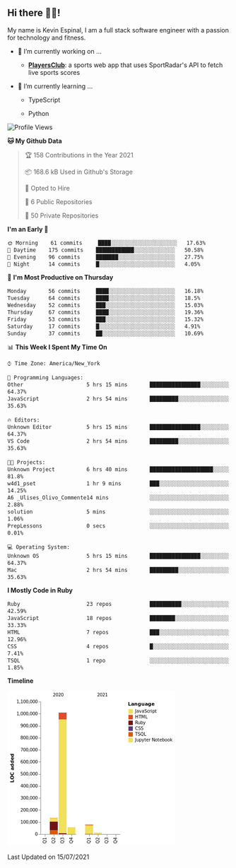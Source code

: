 ## Hi there 👋🏽!

My name is Kevin Espinal, I am a full stack software engineer with a passion for technology and fitness.

- 🔭 I’m currently working on ...

     - **[PlayersClub](https://playersclub.herokuapp.com/#/)**: a sports web app that uses SportRadar's API to fetch live sports scores

- 🌱 I’m currently learning ...

     - TypeScript
     
     - Python
     
<!--START_SECTION:waka-->
![Profile Views](http://img.shields.io/badge/Profile%20Views-0-blue)

**🐱 My Github Data** 

> 🏆 158 Contributions in the Year 2021
 > 
> 📦 168.6 kB Used in Github's Storage 
 > 
> 💼 Opted to Hire
 > 
> 📜 6 Public Repositories 
 > 
> 🔑 50 Private Repositories  
 > 
**I'm an Early 🐤** 

```text
🌞 Morning    61 commits     ████░░░░░░░░░░░░░░░░░░░░░   17.63% 
🌆 Daytime    175 commits    ████████████░░░░░░░░░░░░░   50.58% 
🌃 Evening    96 commits     ███████░░░░░░░░░░░░░░░░░░   27.75% 
🌙 Night      14 commits     █░░░░░░░░░░░░░░░░░░░░░░░░   4.05%

```
📅 **I'm Most Productive on Thursday** 

```text
Monday       56 commits     ████░░░░░░░░░░░░░░░░░░░░░   16.18% 
Tuesday      64 commits     ████░░░░░░░░░░░░░░░░░░░░░   18.5% 
Wednesday    52 commits     ███░░░░░░░░░░░░░░░░░░░░░░   15.03% 
Thursday     67 commits     ████░░░░░░░░░░░░░░░░░░░░░   19.36% 
Friday       53 commits     ███░░░░░░░░░░░░░░░░░░░░░░   15.32% 
Saturday     17 commits     █░░░░░░░░░░░░░░░░░░░░░░░░   4.91% 
Sunday       37 commits     ██░░░░░░░░░░░░░░░░░░░░░░░   10.69%

```


📊 **This Week I Spent My Time On** 

```text
⌚︎ Time Zone: America/New_York

💬 Programming Languages: 
Other                    5 hrs 15 mins       ████████████████░░░░░░░░░   64.37% 
JavaScript               2 hrs 54 mins       █████████░░░░░░░░░░░░░░░░   35.63%

🔥 Editors: 
Unknown Editor           5 hrs 15 mins       ████████████████░░░░░░░░░   64.37% 
VS Code                  2 hrs 54 mins       █████████░░░░░░░░░░░░░░░░   35.63%

🐱‍💻 Projects: 
Unknown Project          6 hrs 40 mins       ████████████████████░░░░░   81.8% 
w4d1_pset                1 hr 9 mins         ███░░░░░░░░░░░░░░░░░░░░░░   14.25% 
A6 _Ulises_Olivo_Commente14 mins             ░░░░░░░░░░░░░░░░░░░░░░░░░   2.88% 
solution                 5 mins              ░░░░░░░░░░░░░░░░░░░░░░░░░   1.06% 
PrepLessons              0 secs              ░░░░░░░░░░░░░░░░░░░░░░░░░   0.01%

💻 Operating System: 
Unknown OS               5 hrs 15 mins       ████████████████░░░░░░░░░   64.37% 
Mac                      2 hrs 54 mins       █████████░░░░░░░░░░░░░░░░   35.63%

```

**I Mostly Code in Ruby** 

```text
Ruby                     23 repos            ██████████░░░░░░░░░░░░░░░   42.59% 
JavaScript               18 repos            ████████░░░░░░░░░░░░░░░░░   33.33% 
HTML                     7 repos             ███░░░░░░░░░░░░░░░░░░░░░░   12.96% 
CSS                      4 repos             █░░░░░░░░░░░░░░░░░░░░░░░░   7.41% 
TSQL                     1 repo              ░░░░░░░░░░░░░░░░░░░░░░░░░   1.85%

```


**Timeline**

![Chart not found](https://raw.githubusercontent.com/espinalk212/espinalk212/main/charts/bar_graph.png) 


 Last Updated on 15/07/2021
<!--END_SECTION:waka-->


<!--
**espinalk212/espinalk212** is a ✨ _special_ ✨ repository because its `README.md` (this file) appears on your GitHub profile.

Here are some ideas to get you started:

- 🔭 I’m currently working on ...
- 🌱 I’m currently learning ...
- 👯 I’m looking to collaborate on ...
- 🤔 I’m looking for help with ...
- 💬 Ask me about ...
- 📫 How to reach me: ...
- 😄 Pronouns: ...
- ⚡ Fun fact: ...
-->

